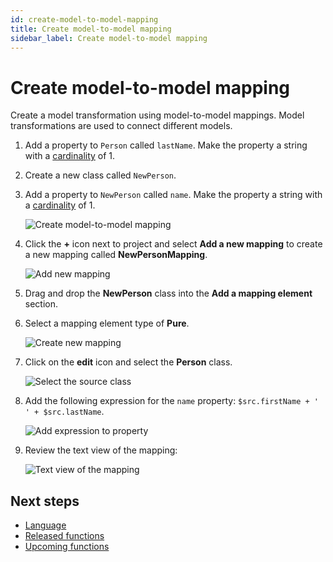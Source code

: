```yaml
---
id: create-model-to-model-mapping
title: Create model-to-model mapping
sidebar_label: Create model-to-model mapping
---
```


# Create model-to-model mapping

Create a model transformation using model-to-model mappings. Model transformations are used to connect different models.

1. Add a property to `Person` called `lastName`. Make the property a string with a [cardinality](legend-language.md#class) of 1.
2. Create a new class called `NewPerson`.
3. Add a property to `NewPerson` called `name`. Make the property a string with a [cardinality](legend-language.md#class) of 1.

    ![Create model-to-model mapping](images/create-model-to-model-mapping.JPG)

4. Click the **+** icon next to project and select **Add a new mapping** to create a new mapping called **NewPersonMapping**.  

    ![Add new mapping](images/add-new-mapping.JPG)

5. Drag and drop the **NewPerson** class into the **Add a mapping element** section.
6. Select a mapping element type of **Pure**.  

    ![Create new mapping](images/create-new-mapping.JPG)

7. Click on the **edit** icon and select the **Person** class.

    ![Select the source class](images/select-source-class.JPG)

8. Add the following expression for the `name` property: `$src.firstName + ' ' + $src.lastName`.

    ![Add expression to property](images/add-expression-to-property.JPG)

9. Review the text view of the mapping:

    ![Text view of the mapping](images/text-view-mapping.JPG)

## Next steps

- [Language](legend-language.md)
- [Released functions](released-functions.md)
- [Upcoming functions](upcoming-functions.md)
